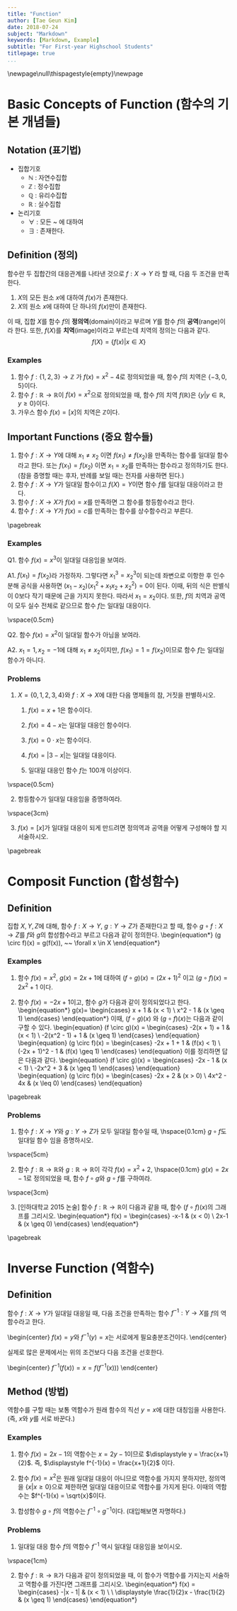 ```yaml
---
title: "Function"
author: [Tae Geun Kim]
date: 2018-07-24
subject: "Markdown"
keywords: [Markdown, Example]
subtitle: "For First-year Highschool Students"
titlepage: true
...
```



\newpage\null\thispagestyle{empty}\newpage

# Basic Concepts of Function (함수의 기본 개념들)

## Notation (표기법)

* 집합기호
    * $\mathbb{N}$ : 자연수집합
    * $\mathbb{Z}$ : 정수집합
    * $\mathbb{Q}$ : 유리수집합
    * $\mathbb{R}$ : 실수집합
* 논리기호
    * $\forall$ : 모든 ~ 에 대하여
    * $\exists$ : 존재한다.

## Definition (정의)

함수란 두 집합간의 대응관계를 나타낸 것으로 $f: X \rightarrow Y$ 라 할 때, 다음 두 조건을 만족한다.

1. $X$의 모든 원소 $x$에 대하여 $f(x)$가 존재한다.
2. $X$의 원소 $x$에 대하여 단 하나의 $f(x)$만이 존재한다.

이 때, 집합 $X$를 함수 $f$의 **정의역**(domain)이라고 부르며 $Y$를 함수 $f$의 **공역**(range)이라 한다.
또한, $f(X)$를 **치역**(image)이라고 부르는데 치역의 정의는 다음과 같다.
$$f(X) = \left\{f(x) | x \in X \right\} $$

### Examples
1. 함수 $f:\{1,2,3\} \rightarrow \mathbb{Z}$ 가 $f(x) = x^2 -4$로 정의되었을 때, 함수 $f$의 치역은 $\{-3, 0, 5\}$이다. 
2. 함수 $f:\mathbb{R} \rightarrow \mathbb{R}$이 $f(x) = x^2$으로 정의되었을 때, 함수 $f$의 치역 $f(\mathbb{R})$은 $\{y | y\in\mathbb{R}, y\geq 0\}$이다.
3. 가우스 함수 $f(x) = [x]$의 치역은 $\mathbb{Z}$이다.

## Important Functions (중요 함수들)

1. 함수 $f: X \rightarrow Y$에 대해 $x_1 \neq x_2$ 이면 $f(x_1)\neq f(x_2)$을 만족하는 함수를 일대일 함수라고 한다. 또는 $f(x_1) = f(x_2)$ 이면 $x_1 = x_2$를 만족하는 함수라고 정의하기도 한다. (참을 증명할 때는 후자, 반례를 보일 때는 전자를 사용하면 된다.)
2. 함수 $f: X\rightarrow Y$가 일대일 함수이고 $f(X) = Y$이면 함수 $f$를 일대일 대응이라고 한다.
3. 함수 $f : X \rightarrow X$가 $f(x) = x$를 만족하면 그 함수를 항등함수라고 한다.
4. 함수 $f: X \rightarrow Y$가 $f(x) = c$를 만족하는 함수를 상수함수라고 부른다.

\pagebreak

### Examples

Q1. 함수 $f(x) = x^3$이 일대일 대응임을 보여라.

A1. $f(x_1) = f(x_2)$라 가정하자. 그렇다면 $x_1^3 = x_2^3$이 되는데 좌변으로 이항한 후 인수분해 공식을 사용하면 $(x_1 - x_2)(x_1^2 + x_1 x_2 + x_2^2) = 0$이 된다. 이때, 뒤의 식은 판별식이 0보다 작기 때문에 근을 가지지 못한다. 따라서 $x_1 = x_2$이다. 또한, $f$의 치역과 공역이 모두 실수 전체로 같으므로 함수 $f$는 일대일 대응이다.

\vspace{0.5cm}

Q2. 함수 $f(x) = x^2$이 일대일 함수가 아님을 보여라.

A2. $x_1 = 1,\, x_2 = -1$에 대해 $x_1 \neq x_2$이지만, $f(x_1) = 1 = f(x_2)$이므로 함수 $f$는 일대일 함수가 아니다.

### Problems

1. $X = \{0,1,2,3,4\}$와 $f: X \rightarrow X$에 대한 다음 명제들의 참, 거짓을 판별하시오.

    1) $f(x) = x+1$은 함수이다.

    2) $f(x) = 4 - x$는 일대일 대응인 함수이다.

    3) $f(x) = 0 \cdot x$는 함수이다.

    4) $f(x) = |3 - x|$는 일대일 대응이다.

    5) 일대일 대응인 함수 $f$는 100개 이상이다.

\vspace{0.5cm}

2. 항등함수가 일대일 대응임을 증명하여라.

\vspace{3cm}

3. $f(x) = [x]$가 일대일 대응이 되게 만드려면 정의역과 공역을 어떻게 구성해야 할 지 서술하시오.

\pagebreak

# Composit Function (합성함수)

## Definition

집합 $X,Y,Z$에 대해, 함수 $f: X \rightarrow Y$, $g: Y \rightarrow Z$가 존재한다고 할 때, 함수 $g \circ f : X \rightarrow  Z$를 $f$와 $g$의 합성함수라고 부르고 다음과 같이 정의한다.
\begin{equation*}
    (g \circ f)(x) = g(f(x)), ~~ \forall x \in X
\end{equation*}

### Examples

1. 함수 $f(x) = x^2$, $g(x) = 2x+1$에 대하여 $(f\circ g)(x) = (2x + 1)^2$ 이고 $(g \circ f)(x) = 2x^2 + 1$ 이다.

2. 함수 $f(x) = -2x + 1$이고, 함수 $g$가 다음과 같이 정의되었다고 한다.
\begin{equation*}
    g(x)=
    \begin{cases}
        x + 1 & (x < 1) \\
        x^2 - 1 & (x \geq 1)
    \end{cases}
\end{equation*}
이때, $(f \circ g)(x)$ 와 $(g \circ f)(x)$는 다음과 같이 구할 수 있다.
\begin{equation}
    (f \circ g)(x) =
    \begin{cases}
        -2(x + 1) + 1 & (x < 1) \\
        -2(x^2 - 1) + 1 & (x \geq 1)
    \end{cases}
\end{equation}
\begin{equation}
    (g \circ f)(x) =
    \begin{cases}
        -2x + 1 + 1 & (f(x) < 1) \\
        (-2x + 1)^2 - 1 & (f(x) \geq 1)
    \end{cases}
\end{equation}
이를 정리하면 답은 다음과 같다.
\begin{equation}
    (f \circ g)(x) =
    \begin{cases}
        -2x - 1 & (x < 1) \\
        -2x^2 + 3 & (x \geq 1)
    \end{cases}
\end{equation}
\begin{equation}
    (g \circ f)(x) =
    \begin{cases}
        -2x + 2 & (x > 0) \\
        4x^2 - 4x & (x \leq 0)
    \end{cases}
\end{equation}

\pagebreak

### Problems

1. 함수 $f: X \rightarrow Y$와 $g: Y \rightarrow Z$가 모두 일대일 함수일 때, \hspace{0.1cm} $g \circ f$도 일대일 함수 임을 증명하시오.

\vspace{5cm}

2. 함수 $f: \mathbb{R} \rightarrow \mathbb{R}$와 $g: \mathbb{R} \rightarrow \mathbb{R}$이 각각 $f(x) = x^2 + 2$, \hspace{0.1cm} $g(x) = 2x - 1$로 정의되었을 때, 함수 $f \circ g$와 $g \circ f$를 구하여라.

\vspace{3cm}

3. [인하대학교 2015 논술] 함수 $f: \mathbb{R} \rightarrow \mathbb{R}$이 다음과 같을 때, 함수 $(f \circ f)(x)$의 그래프를 그리시오.
\begin{equation*}
    f(x) = 
    \begin{cases}
        -x-1 & (x < 0) \\
        2x-1 & (x \geq 0)
    \end{cases}
\end{equation*}

\pagebreak

# Inverse Function (역함수)

## Definition

함수 $f: X \rightarrow Y$가 일대일 대응일 때, 다음 조건을 만족하는 함수 $f^{-1}: Y \rightarrow X$를 $f$의 역함수라고 한다.

\begin{center}
    $f(x) = y$와 $f^{-1}(y) = x$는 서로에게 필요충분조건이다.
\end{center}

실제로 많은 문제에서는 위의 조건보다 다음 조건을 선호한다.

\begin{center}
    $f^{-1}(f(x)) = x = f(f^{-1}(x)))$
\end{center}

## Method (방법)

역함수를 구할 때는 보통 역함수가 원래 함수의 직선 $y=x$에 대한 대칭임을 사용한다.
(즉, $x$와 $y$를 서로 바꾼다.)

### Examples

1. 함수 $f(x) = 2x - 1$의 역함수는 $x = 2y - 1$이므로 $\displaystyle y = \frac{x+1}{2}$. 즉, $\displaystyle f^{-1}(x) = \frac{x+1}{2}$ 이다.

2. 함수 $f(x) = x^2$은 원래 일대일 대응이 아니므로 역함수를 가지지 못하지만, 정의역을 $\{x | x \geq 0 \}$으로 제한하면 일대일 대응이므로 역함수를 가지게 된다. 이때의 역함수는 $f^{-1}(x) = \sqrt{x}$이다.

3. 합성함수 $g \circ f$의 역함수는 $f^{-1} \circ g^{-1}$이다. (대입해보면 자명하다.)

### Problems

1. 일대일 대응 함수 $f$의 역함수 $f^{-1}$ 역시 일대일 대응임을 보이시오.

\vspace{1cm}

2. 함수 $f: \mathbb{R} \rightarrow \mathbb{R}$가 다음과 같이 정의되었을 때, 이 함수가 역함수를 가지는지 서술하고 역함수를 가진다면 그래프를 그리시오.
\begin{equation*}
    f(x) =
    \begin{cases}
        -|x - 1| & (x < 1) \\
        \\
        \displaystyle \frac{1}{2}x - \frac{1}{2} & (x \geq 1)
    \end{cases}
\end{equation*}
